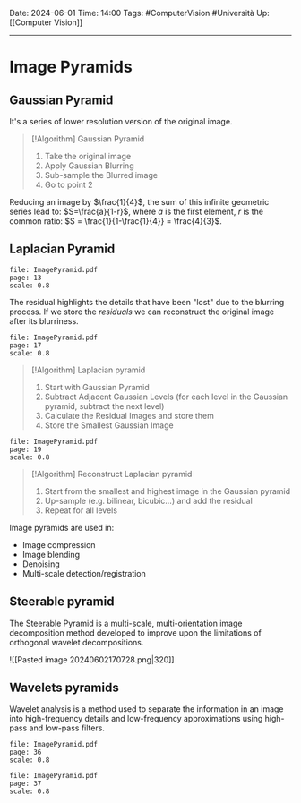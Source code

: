 Date: 2024-06-01
Time: 14:00
Tags: #ComputerVision #Università 
Up: [[Computer Vision]]

---
# Image Pyramids

## Gaussian Pyramid

It's a series of lower resolution version of the original image. 

>[!Algorithm] Gaussian Pyramid
>1. Take the original image
>2. Apply Gaussian Blurring
>3. Sub-sample the Blurred image
>4. Go to point 2

Reducing an image by $\frac{1}{4}$, the sum of this infinite geometric series lead to: $S=\frac{a}{1-r}$, where $a$ is the first element, $r$ is the common ratio: $S = \frac{1}{1-\frac{1}{4}} = \frac{4}{3}$.

## Laplacian Pyramid

```slide-note 
file: ImagePyramid.pdf 
page: 13
scale: 0.8
```

The residual highlights the details that have been "lost" due to the blurring process.
If we store the *residuals* we can reconstruct the original image after its blurriness.

```slide-note 
file: ImagePyramid.pdf 
page: 17
scale: 0.8
```

>[!Algorithm] Laplacian pyramid
>1. Start with Gaussian Pyramid
>2. Subtract Adjacent Gaussian Levels (for each level in the Gaussian pyramid, subtract the next level)
>3. Calculate the Residual Images and store them
>4. Store the Smallest Gaussian Image


```slide-note 
file: ImagePyramid.pdf 
page: 19
scale: 0.8
```

>[!Algorithm] Reconstruct Laplacian pyramid
>1. Start from the smallest and highest image in the Gaussian pyramid
>2. Up-sample (e.g. bilinear, bicubic...) and add the residual
>3. Repeat for all levels

Image pyramids are used in: 
- Image compression
- Image blending
- Denoising
- Multi-scale detection/registration

## Steerable pyramid

The Steerable Pyramid is a multi-scale, multi-orientation image decomposition method developed to improve upon the limitations of orthogonal wavelet decompositions.

![[Pasted image 20240602170728.png|320]]

## Wavelets pyramids

Wavelet analysis is a method used to separate the information in an image into high-frequency details and low-frequency approximations using high-pass and low-pass filters.

```slide-note 
file: ImagePyramid.pdf 
page: 36
scale: 0.8
```
```slide-note 
file: ImagePyramid.pdf 
page: 37
scale: 0.8
```
